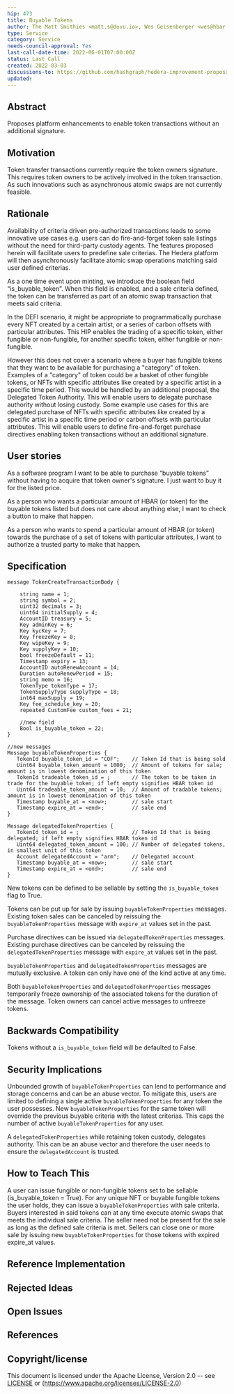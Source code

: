 ```yaml
---
hip: 473
title: Buyable Tokens
author: The Matt Smithies <matt.s@dovu.io>, Wes Geisenberger <wes@hbar.fund>, Brian Johnson <johnsonb@objectcomputing.com>, Ciju John <johnc@objectcomputing.com>, Andy Gastwirth <andrew.gastwirth@dlapiper.com>, Jo Vercammen <jo.vercammen@meeco.me>
type: Service
category: Service
needs-council-approval: Yes
last-call-date-time: 2022-06-01T07:00:00Z
status: Last Call
created: 2022-03-03
discussions-to: https://github.com/hashgraph/hedera-improvement-proposal/discussions/485
updated: 
---
```


## Abstract

Proposes platform enhancements to enable token transactions without an additional signature.

## Motivation

Token transfer transactions currently require the token owners signature. This requires token owners to be actively involved in the token transaction. As such innovations such as asynchronous atomic swaps are not currently feasible.

## Rationale

Availability of criteria driven pre-authorized transactions leads to some innovative use cases e.g. users can do fire-and-forget token sale listings without the need for third-party custody agents. The features proposed herein will facilitate users to predefine sale criterias. The Hedera platform will then asynchronously facilitate atomic swap operations matching said user defined criterias.

As a one time event upon minting, we introduce the boolean field “is_buyable_token”. When this field is enabled, and a sale criteria defined, the token can be transferred as part of an atomic swap transaction that meets said criteria.

In the DEFI scenario, it might be appropriate to programmatically purchase every NFT created by a certain artist, or a series of carbon offsets with particular attributes. This HIP enables the trading of a specific token, either fungible or non-fungible, for another specific token, either fungible or non-fungible.

However this does not cover a scenario where a buyer has fungible tokens that they want to be available for purchasing a "category" of token. Examples of a "category" of token could be a basket of other fungible tokens, or NFTs with specific attributes like created by a specific artist in a specific time period. This would be handled by an additional proposal, the Delegated Token Authority. This will enable users to delegate purchase authority without losing custody. Some example use cases for this are delegated purchase of NFTs with specific attributes like created by a specific artist in a specific time period or carbon offsets with particular attributes. This will enable users to define fire-and-forget purchase directives enabling token transactions without an additional signature.

## User stories

As a software program I want to be able to purchase “buyable tokens” without having to acquire that token owner's signature. I just want to buy it for the listed price.

As a person who wants a particular amount of HBAR (or token) for the buyable tokens listed but does not care about anything else, I want to check a button to make that happen.

As a person who wants to spend a particular amount of HBAR (or token) towards the purchase of a set of tokens with particular attributes, I want to authorize a trusted party to make that happen.
  
## Specification

```
message TokenCreateTransactionBody {

    string name = 1;
    string symbol = 2;
    uint32 decimals = 3;
    uint64 initialSupply = 4;
    AccountID treasury = 5;
    Key adminKey = 6;
    Key kycKey = 7;
    Key freezeKey = 8;
    Key wipeKey = 9;
    Key supplyKey = 10;
    bool freezeDefault = 11;
    Timestamp expiry = 13;
    AccountID autoRenewAccount = 14;
    Duration autoRenewPeriod = 15;
    string memo = 16;
    TokenType tokenType = 17;
    TokenSupplyType supplyType = 18;
    int64 maxSupply = 19;
    Key fee_schedule_key = 20;
    repeated CustomFee custom_fees = 21;

    //new field
    Bool is_buyable_token = 22;
}

//new messages
Message buyableTokenProperties {
   TokenId buyable_token_id = "COF";    // Token Id that is being sold
   Uint64 buyable_token_amount = 1000;  // Amount of tokens for sale; amount is in lowest denomination of this token
   TokenId tradeable_token_id = ;       // The token to be taken in trade for the buyable token; if left empty signifies HBAR token id
   Uint64 tradeable_token_amount = 10;  // Amount of tradable tokens; amount is in lowest denomination of this token
   Timestamp buyable_at = <now>;        // sale start
   Timestamp expire_at = <end>;         // sale end
}

Message delegatedTokenProperties {
   TokenId token_id = ;                 // Token Id that is being delegated; if left empty signifies HBAR token id
   Uint64 delegated_token_amount = 100; // Number of delegated tokens, in smallest unit of this token
   Account delegatedAccount = "arm";    // Delegated account
   Timestamp buyable_at = <now>;        // sale start
   Timestamp expire_at = <end>;         // sale end
}
```

New tokens can be defined to be sellable by setting the `is_buyable_token` flag to True.

Tokens can be put up for sale by issuing `buyableTokenProperties` messages. Existing token sales can be canceled by reissuing the `buyableTokenProperties` message with `expire_at` values set in the past.

Purchase directives can be issued via `delegatedTokenProperties` messages. Existing purchase directives can be canceled by reissuing the `delegatedTokenProperties` message with `expire_at` values set in the past.

`buyableTokenProperties` and `delegatedTokenProperties` messages are mutually exclusive. A token can only have one of the kind active at any time.

Both `buyableTokenProperties` and `delegatedTokenProperties` messages temporarily freeze ownership of the associated tokens for the duration of the message. Token owners can cancel active messages to unfreeze tokens.


## Backwards Compatibility

Tokens without a `is_buyable_token` field will be defaulted to False.

## Security Implications

Unbounded growth of `buyableTokenProperties` can lend to performance and storage concerns and can be an abuse vector. To mitigate this, users are limited to defining a single active `buyableTokenProperties` for any token the user possesses. New `buyableTokenProperties` for the same token will override the previous buyable criteria with the latest criterias. This caps the number of active `buyableTokenProperties` for any user.

A `delegatedTokenProperties` while retaining token custody, delegates authority. This can be an abuse vector and therefore the user needs to ensure the `delegatedAccount` is trusted.

## How to Teach This

A user can issue fungible or non-fungible tokens set to be sellable (is_buyable_token = True). For any unique NFT or buyable fungible tokens the user holds, they can issue a `buyableTokenProperties` with sale criteria. Buyers interested in said tokens can at any time execute atomic swaps that meets the individual sale criteria. The seller need not be present for the sale as long as the defined sale criteria is met. Sellers can close one or more sale by issuing new `buyableTokenProperties` for those tokens with expired expire_at values.

## Reference Implementation

## Rejected Ideas

## Open Issues

## References

## Copyright/license

This document is licensed under the Apache License, Version 2.0 -- see [LICENSE](../LICENSE) or (https://www.apache.org/licenses/LICENSE-2.0)